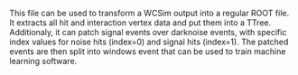 This file can be used to transform a WCSim output into a regular ROOT file.
It extracts all hit and interaction vertex data and put them into a TTree.
Additionaly, it can patch signal events over darknoise events, with specific index values for noise hits (index=0) and signal hits (index=1).
The patched events are then split into windows event that can be used to train machine learning software.
